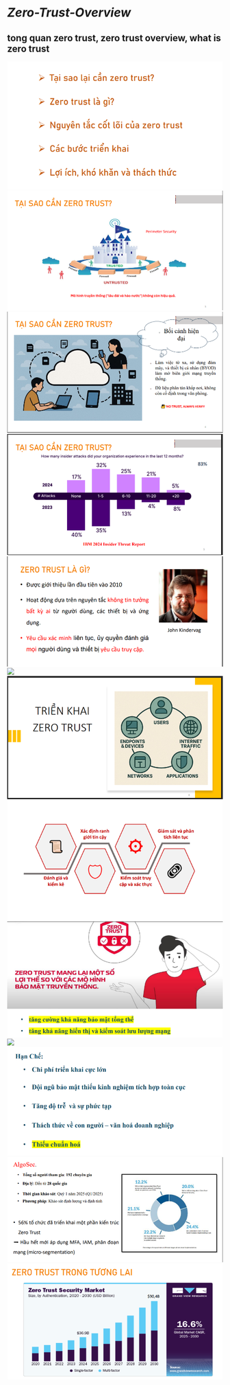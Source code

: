 # ***Zero-Trust-Overview***
tong quan zero trust, zero trust overview, what is zero trust  
---
![](image/overview.PNG)  
![](image/whyneedzerotrust.PNG) 
![](image/whyneedzerotrust2.PNG)  
![](image/whyneedzerotrust3.PNG)
![](image/whatiszerotrust.PNG)
![](coreprinciple.PNG)
![](image/implementation.png)
![](image/implementation2.png)
![](image/benefit.png)
![](image/ztnaoverrdvpn.png)
![](image/limitation.png)
![](image/currentstateofzerotrustimplementations.PNG)
![](image/feature.png)

